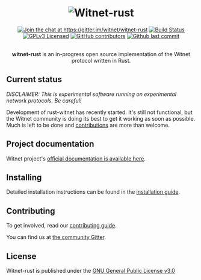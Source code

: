 <div align="center">
    <h1><img src="https://raw.githubusercontent.com/witnet/witnet-rust/master/.github/header.png" alt="Witnet-rust"/></a></h1>
    <a href="https://gitter.im/witnet/witnet-rust?utm_source=badge&utm_medium=badge&utm_campaign=pr-badge&utm_content=badge"><img src="https://badges.gitter.im/witnet/witnet-rust.svg" alt="Join the chat at https://gitter.im/witnet/witnet-rust" /></a>
    <a href="https://travis-ci.com/witnet/witnet-rust"><img src="https://travis-ci.com/witnet/witnet-rust.svg?branch=master" alt="Build Status" /></a>
    <a href="https://github.com/witnet/witnet-rust/blob/master/LICENSE"><img src="https://img.shields.io/github/license/witnet/witnet-rust.svg" alt="GPLv3 Licensed" /></a>
    <a href="https://github.com/witnet/witnet-rust/graphs/contributors"><img src="https://img.shields.io/github/contributors/witnet/witnet-rust.svg" alt="GitHub contributors" /></a>
    <a href="https://github.com/witnet/witnet-rust/commits/master"><img src="https://img.shields.io/github/last-commit/witnet/witnet-rust.svg" alt="Github last commit" /></a>
    <br/><br/>
    <p><strong>witnet-rust</strong> is an in-progress open source implementation of the Witnet protocol written in Rust.</p>
</div>

## Current status

_DISCLAIMER: This is experimental software running on experimental network protocols. Be careful!_

Development of rust-witnet has recently started. It's still not functional, but the Witnet community is doing its best to get it working as soon as possible. Much is left 
to be done and [contributions](CONTRIBUTING.md) are more than welcome.

## Project documentation

Witnet project's [official documentation is available here][docs].

## Installing

Detailed installation instructions can be found in the [installation guide][install].

## Contributing

To get involved, read our [contributing guide][contributing].

You can find us at [the community Gitter](https://gitter.im/witnet/rust-witnet).

## License

Witnet-rust is published under the [GNU General Public License v3.0][license]

[docs]: https://docs.witnet.io
[install]: https://docs.witnet.io/get-started/install
[contributing]: https://docs.witnet.io/contributing
[license]: https://github.com/witnet/witnet-rust/blob/master/LICENSE